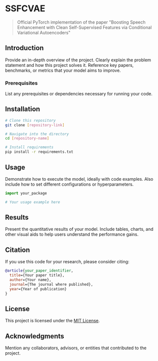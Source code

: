 # SSFCVAE
> Official PyTorch implementation of the paper "Boosting Speech Enhancement with Clean Self-Supervised Features via Conditional Variational Autoencoders"

## Introduction
Provide an in-depth overview of the project. Clearly explain the problem statement and how this project solves it. Reference key papers, benchmarks, or metrics that your model aims to improve.

### Prerequisites
List any prerequisites or dependencies necessary for running your code.

## Installation
```bash
# Clone this repository
git clone [repository-link]

# Navigate into the directory
cd [repository-name]

# Install requirements
pip install -r requirements.txt
```

## Usage
Demonstrate how to execute the model, ideally with code examples. Also include how to set different configurations or hyperparameters.

```python
import your_package

# Your usage example here
```

## Results
Present the quantitative results of your model. Include tables, charts, and other visual aids to help users understand the performance gains.

## Citation
If you use this code for your research, please consider citing:

```bibtex
@article{your_paper_identifier,
  title={Your paper title},
  author={Your name},
  journal={The journal where published},
  year={Year of publication}
}
```

## License
This project is licensed under the [MIT License](LICENSE).

## Acknowledgments
Mention any collaborators, advisors, or entities that contributed to the project.
